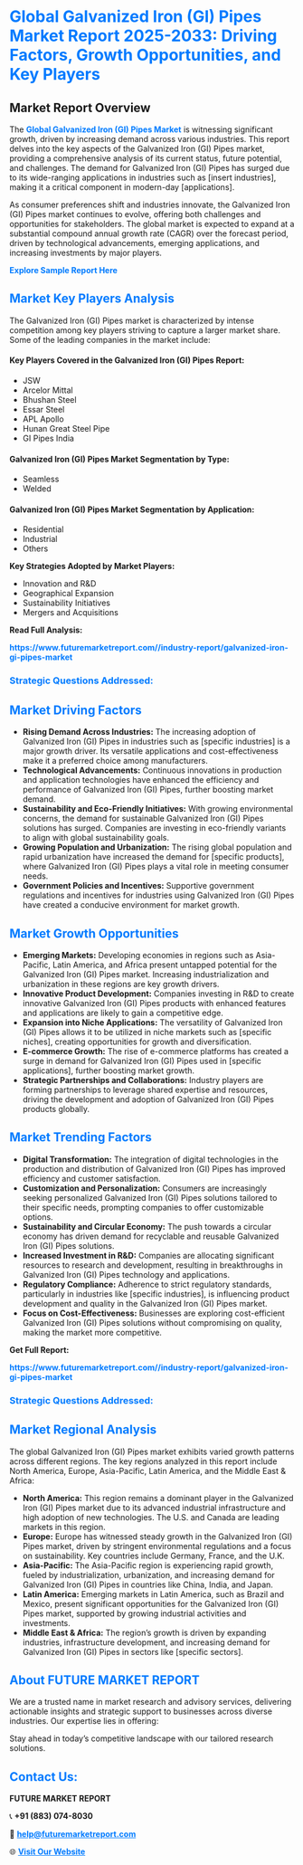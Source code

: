 <h1 style="color: #007BFF;">Global Galvanized Iron (GI) Pipes Market Report 2025-2033: Driving Factors, Growth Opportunities, and Key Players</h1>

<section id="overview">
<h2>Market Report Overview</h2>
<p>The <a href="https://www.futuremarketreport.com//industry-report/galvanized-iron-gi-pipes-market" style="color: #007BFF; text-decoration: none;"><strong>Global Galvanized Iron (GI) Pipes Market</strong></a> is witnessing significant growth, driven by increasing demand across various industries. This report delves into the key aspects of the Galvanized Iron (GI) Pipes market, providing a comprehensive analysis of its current status, future potential, and challenges. The demand for Galvanized Iron (GI) Pipes has surged due to its wide-ranging applications in industries such as [insert industries], making it a critical component in modern-day [applications].</p>
<p>As consumer preferences shift and industries innovate, the Galvanized Iron (GI) Pipes market continues to evolve, offering both challenges and opportunities for stakeholders. The global market is expected to expand at a substantial compound annual growth rate (CAGR) over the forecast period, driven by technological advancements, emerging applications, and increasing investments by major players.</p>
</section>

<section id="overview">
<p><a href="https://www.futuremarketreport.com//request-sample/reportId=61709" style="color: #007BFF; text-decoration: none;"><strong>Explore Sample Report Here</strong></a></p>
</section>

<section id="key-players">
<h2 style="color: #007BFF;">Market Key Players Analysis</h2>
<p>The Galvanized Iron (GI) Pipes market is characterized by intense competition among key players striving to capture a larger market share. Some of the leading companies in the market include:</p>
<h4>Key Players Covered in the Galvanized Iron (GI) Pipes Report:</h4>
<ul><li>JSW</li><li>Arcelor Mittal</li><li>Bhushan Steel</li><li>Essar Steel</li><li>APL Apollo</li><li>Hunan Great Steel Pipe</li><li>GI Pipes India</li></ul>
<h4>Galvanized Iron (GI) Pipes Market Segmentation by Type:</h4>
<ul><li>Seamless</li><li>Welded</li></ul>

<h4>Galvanized Iron (GI) Pipes Market Segmentation by Application:</h4>
<ul><li>Residential</li><li>Industrial</li><li>Others</li></ul>
<p><strong>Key Strategies Adopted by Market Players:</strong></p>
<ul>
<li>Innovation and R&D</li>
<li>Geographical Expansion</li>
<li>Sustainability Initiatives</li>
<li>Mergers and Acquisitions</li>
</ul>
</section>

<section>
<p><strong>Read Full Analysis: </strong></p><a href="https://www.futuremarketreport.com//industry-report/galvanized-iron-gi-pipes-market" style="color: #007BFF; text-decoration: none;"><strong>https://www.futuremarketreport.com//industry-report/galvanized-iron-gi-pipes-market</strong></a>
<h3 style="color: #007BFF;">Strategic Questions Addressed:</h3>
</section>

<section id="driving-factors">
<h2 style="color: #007BFF;">Market Driving Factors</h2>
<ul>
<li><strong>Rising Demand Across Industries:</strong> The increasing adoption of Galvanized Iron (GI) Pipes in industries such as [specific industries] is a major growth driver. Its versatile applications and cost-effectiveness make it a preferred choice among manufacturers.</li>
<li><strong>Technological Advancements:</strong> Continuous innovations in production and application technologies have enhanced the efficiency and performance of Galvanized Iron (GI) Pipes, further boosting market demand.</li>
<li><strong>Sustainability and Eco-Friendly Initiatives:</strong> With growing environmental concerns, the demand for sustainable Galvanized Iron (GI) Pipes solutions has surged. Companies are investing in eco-friendly variants to align with global sustainability goals.</li>
<li><strong>Growing Population and Urbanization:</strong> The rising global population and rapid urbanization have increased the demand for [specific products], where Galvanized Iron (GI) Pipes plays a vital role in meeting consumer needs.</li>
<li><strong>Government Policies and Incentives:</strong> Supportive government regulations and incentives for industries using Galvanized Iron (GI) Pipes have created a conducive environment for market growth.</li>
</ul>
</section>

<section id="growth-opportunities">
<h2 style="color: #007BFF;">Market Growth Opportunities</h2>
<ul>
<li><strong>Emerging Markets:</strong> Developing economies in regions such as Asia-Pacific, Latin America, and Africa present untapped potential for the Galvanized Iron (GI) Pipes market. Increasing industrialization and urbanization in these regions are key growth drivers.</li>
<li><strong>Innovative Product Development:</strong> Companies investing in R&D to create innovative Galvanized Iron (GI) Pipes products with enhanced features and applications are likely to gain a competitive edge.</li>
<li><strong>Expansion into Niche Applications:</strong> The versatility of Galvanized Iron (GI) Pipes allows it to be utilized in niche markets such as [specific niches], creating opportunities for growth and diversification.</li>
<li><strong>E-commerce Growth:</strong> The rise of e-commerce platforms has created a surge in demand for Galvanized Iron (GI) Pipes used in [specific applications], further boosting market growth.</li>
<li><strong>Strategic Partnerships and Collaborations:</strong> Industry players are forming partnerships to leverage shared expertise and resources, driving the development and adoption of Galvanized Iron (GI) Pipes products globally.</li>
</ul>
</section>

<section id="trending-factors">
<h2 style="color: #007BFF;">Market Trending Factors</h2>
<ul>
<li><strong>Digital Transformation:</strong> The integration of digital technologies in the production and distribution of Galvanized Iron (GI) Pipes has improved efficiency and customer satisfaction.</li>
<li><strong>Customization and Personalization:</strong> Consumers are increasingly seeking personalized Galvanized Iron (GI) Pipes solutions tailored to their specific needs, prompting companies to offer customizable options.</li>
<li><strong>Sustainability and Circular Economy:</strong> The push towards a circular economy has driven demand for recyclable and reusable Galvanized Iron (GI) Pipes solutions.</li>
<li><strong>Increased Investment in R&D:</strong> Companies are allocating significant resources to research and development, resulting in breakthroughs in Galvanized Iron (GI) Pipes technology and applications.</li>
<li><strong>Regulatory Compliance:</strong> Adherence to strict regulatory standards, particularly in industries like [specific industries], is influencing product development and quality in the Galvanized Iron (GI) Pipes market.</li>
<li><strong>Focus on Cost-Effectiveness:</strong> Businesses are exploring cost-efficient Galvanized Iron (GI) Pipes solutions without compromising on quality, making the market more competitive.</li>
</ul>
</section>

<section>
<p><strong>Get Full Report: </strong></p><a href="https://www.futuremarketreport.com//industry-report/galvanized-iron-gi-pipes-market" style="color: #007BFF; text-decoration: none;"><strong>https://www.futuremarketreport.com//industry-report/galvanized-iron-gi-pipes-market</strong></a>
<h3 style="color: #007BFF;">Strategic Questions Addressed:</h3>
</section>


<section id="regional-analysis">
<h2 style="color: #007BFF;">Market Regional Analysis</h2>
<p>The global Galvanized Iron (GI) Pipes market exhibits varied growth patterns across different regions. The key regions analyzed in this report include North America, Europe, Asia-Pacific, Latin America, and the Middle East & Africa:</p>
<ul>
<li><strong>North America:</strong> This region remains a dominant player in the Galvanized Iron (GI) Pipes market due to its advanced industrial infrastructure and high adoption of new technologies. The U.S. and Canada are leading markets in this region.</li>
<li><strong>Europe:</strong> Europe has witnessed steady growth in the Galvanized Iron (GI) Pipes market, driven by stringent environmental regulations and a focus on sustainability. Key countries include Germany, France, and the U.K.</li>
<li><strong>Asia-Pacific:</strong> The Asia-Pacific region is experiencing rapid growth, fueled by industrialization, urbanization, and increasing demand for Galvanized Iron (GI) Pipes in countries like China, India, and Japan.</li>
<li><strong>Latin America:</strong> Emerging markets in Latin America, such as Brazil and Mexico, present significant opportunities for the Galvanized Iron (GI) Pipes market, supported by growing industrial activities and investments.</li>
<li><strong>Middle East & Africa:</strong> The region’s growth is driven by expanding industries, infrastructure development, and increasing demand for Galvanized Iron (GI) Pipes in sectors like [specific sectors].</li>
</ul>
</section>

<footer>
<h2 style="color: #007BFF;">About FUTURE MARKET REPORT</h2>
<p>We are a trusted name in market research and advisory services, delivering actionable insights and strategic support to businesses across diverse industries. Our expertise lies in offering:</p>

<p>Stay ahead in today’s competitive landscape with our tailored research solutions.</p>

<h2 style="color: #007BFF;">Contact Us:</h2>
<p><strong>FUTURE MARKET REPORT</strong></p>
<p>📞 <strong>+91 (883) 074-8030</strong></p>
<p>📧 <strong><a href="mailto:help@futuremarketreport.com" style="color: #007BFF;">help@futuremarketreport.com</a></strong></p>
<p>🌐 <strong><a href="https://www.futuremarketreport.com/" style="color: #007BFF;">Visit Our Website</a></strong></p>
</footer>